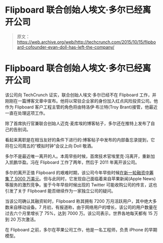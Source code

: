 # Flipboard 联合创始人埃文·多尔已经离开公司 

> 原文：<https://web.archive.org/web/http://techcrunch.com/2015/10/15/flipboard-cofounder-evan-doll-has-left-the-company/>

# Flipboard 联合创始人埃文·多尔已经离开公司

该公司向 TechCrunch 证实，联合创始人埃文·多尔已经不在 Flipboard 工作，并刚刚在一篇博客文章中宣布。他将以常驻企业家的身份加入红点风险投资公司。他作为 Flipboard 客户工程主管的角色将由特洛伊·布兰特(Troy Brant)接管，他最近一直在处理这项工作。

除了首席执行官兼联合创始人迈克·麦库埃的博客帖子，多尔还在推特上发布了自己的告别词。

看起来离职是在相当友好的条件下进行的:博客帖子中发布的内部备忘录提到，它将在公司周五的“模拟时钟”会议上向 Doll 敬酒。

多尔不是最近唯一离开的人。本周早些时候，首席技术官埃里克·冯离开，重新加入凯鹏华盈。冯在 Flipboard 工作了两年，然后于 2011 年离开该公司。

多尔的离开正值 Flipboard 的艰难时期，该公司今年早些时候[在新一轮融资中筹集了 5000 万美元](https://web.archive.org/web/20230129071541/https://techcrunch.com/2015/07/23/flipboard-confirms-its-50m-funding-round/)。但与此同时，它发现自己面临着来自苹果新闻(Apple News)等服务的激烈竞争。鉴于今年早些时候出现的 Twitter 可能收购公司的传言，这也引发了关于 Flipboard 能否继续作为一家独立公司的疑问。

当该公司确认其融资轮时，Flipboard 称其拥有 7200 万月活跃用户，其中绝大多数来自移动设备。7 月初，有报道称，由于网络用户的增长，该公司的用户数量在过去六个月里增长了 75%，达到 7000 万。该公司表示，世界各地每天都有 15 万到 20 万次激活。

在 Flipboard 之前，多尔在苹果公司工作，他是一名工程师，负责 iPhone 的早期模型。
